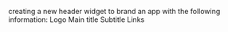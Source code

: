 creating a new header widget to brand an app with the following information:
Logo
Main title
Subtitle
Links
